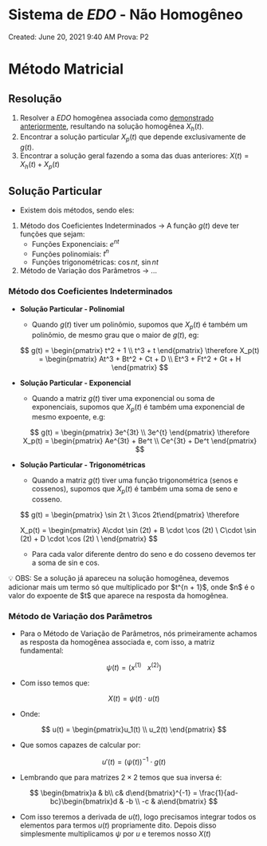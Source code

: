 # Sistema de $EDO$ - Não Homogêneo

Created: June 20, 2021 9:40 AM
Prova: P2

# Método Matricial

## Resolução

1. Resolver a $EDO$ homogênea associada como [demonstrado anteriormente](Sistema%20de%20$EDO$%20-%20Homoge%CC%82neo%20f2cc23b6644b4de6ad22ec4edfd6555b.md), resultando na solução homogênea $X_h(t)$.
2. Encontrar a solução particular $X_p(t)$ que depende exclusivamente de $g(t)$.
3. Encontrar a solução geral fazendo a soma das duas anteriores: $X(t) = X_h(t) + X_p(t)$

## Solução Particular

- Existem dois métodos, sendo eles:

1. Método dos Coeficientes Indeterminados → A função $g(t)$ deve ter funções que sejam:
    - Funções Exponenciais: $e^{nt}$
    - Funções polinomiais: $t^n$
    - Funções trigonométricas: $\cos nt, \ \sin nt$
2.  Método de Variação dos Parâmetros → ...

### Método dos Coeficientes Indeterminados

- **Solução Particular - Polinomial**
    - Quando $g(t)$ tiver um polinômio, supomos que $X_p(t)$ é também um polinômio, de mesmo grau que o maior de $g(t)$, eg:
    
    $$
    g(t) = \begin{pmatrix}
    t^2 + 1 \\ t^3 + t
    \end{pmatrix} \therefore X_p(t) = \begin{pmatrix}
    At^3 + Bt^2 + Ct + D \\ Et^3 + Ft^2 + Gt + H
    \end{pmatrix}
    $$
    
- **Solução Particular - Exponencial**
    - Quando a matriz $g(t)$ tiver uma exponencial ou soma de exponenciais, supomos que $X_p(t)$ é também uma exponencial de mesmo expoente, e.g:
    
    $$
    g(t) = \begin{pmatrix}
    3e^{3t} \\ 3e^{t} 
    \end{pmatrix} \therefore X_p(t) = \begin{pmatrix}
    Ae^{3t} + Be^t \\ Ce^{3t} + De^t
    \end{pmatrix}
    $$
    
- **Solução Particular - Trigonométricas**
    - Quando a matriz $g(t)$ tiver uma função trigonométrica (senos e cossenos), supomos que $X_p(t)$ é também uma soma de seno e cosseno.
    
    $$
    g(t) = \begin{pmatrix} 
    \sin 2t \\ 3\cos 2t\end{pmatrix} \therefore 
    
    X_p(t) = \begin{pmatrix} 
    A\cdot \sin (2t) + B \cdot \cos (2t) \\ C\cdot \sin (2t) + D \cdot \cos (2t) \\  \end{pmatrix} 
    $$
    
    - Para cada valor diferente dentro do seno e do cosseno devemos ter a soma de sin e cos.

<aside>
💡 OBS: Se a solução já apareceu na solução homogênea, devemos adicionar mais um termo só que multiplicado por $t^{n + 1}$, onde $n$ é o valor do expoente de $t$ que aparece na resposta da homogênea.

</aside>

### Método de Variação dos Parâmetros

- Para o Método de Variação de Parâmetros, nós primeiramente achamos as resposta da homogênea associada e, com isso, a matriz fundamental:

$$
\psi(t) = \left( x^{(1)} \ \ \ x^{(2)}\right)
$$

- Com isso temos que:

$$
X(t) = \psi(t) \cdot u(t)
$$

- Onde:

$$
u(t) = \begin{pmatrix}u_1(t) \\ u_2(t) \end{pmatrix}
$$

- Que somos capazes de calcular por:

$$
u'(t) = (\psi(t))^{-1} \cdot g(t)
$$

- Lembrando que para matrizes $2\times 2$ temos que sua inversa é:

$$
\begin{bmatrix}a & b\\ c& d\end{bmatrix}^{-1} = \frac{1}{ad-bc}\begin{bmatrix}d & -b \\ -c & a\end{bmatrix}
$$

- Com isso teremos a derivada de $u(t)$, logo precisamos integrar todos os elementos para termos $u(t)$ propriamente dito. Depois disso simplesmente multiplicamos  $\psi$  por $u$ e teremos nosso $X(t)$